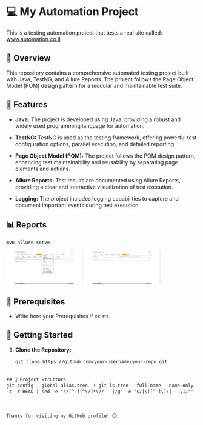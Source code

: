 # 💻 My Automation Project 
This is a testing automation project that tests a real site called: www.automation.co.il

## 📖 Overview

This repository contains a comprehensive automated testing project built with Java, TestNG, and Allure Reports. 
The project follows the Page Object Model (POM) design pattern for a modular and maintainable test suite.

## 📑 Features

- **Java:** The project is developed using Java, providing a robust and widely used programming language for automation.
  
- **TestNG:** TestNG is used as the testing framework, offering powerful test configuration options, parallel execution, and detailed reporting.

- **Page Object Model (POM):** The project follows the POM design pattern, enhancing test maintainability and reusability by separating page elements and actions.

- **Allure Reports:** Test results are documented using Allure Reports, providing a clear and interactive visualization of test execution.

- **Logging:** The project includes logging capabilities to capture and document important events during test execution.

## 📊 Reports
```bash
mvn allure:serve
```
<p>
  <img src="ScreenShots/tc02_addTask1615288676297.jpg" width="40%" title="Example for screenshot on failure">
  <img src="ScreenShots/tc01_addTask1614893191281.jpg" width="40%" alt="Example for screenshot on failure">
</p>

## 📖 Prerequisites

- Write here your Prerequisites if exists.

## 🚀 Getting Started

1. **Clone the Repository:**
   ```bash
   git clone https://github.com/your-username/your-repo.git
  ```

## 📁 Project Structure
git config --global alias.tree '! git ls-tree --full-name --name-only -t -r HEAD | sed -e "s/[^-][^\/]*\//   |/g" -e "s/|\([^ ]\)/|-- \1/"'



Thanks for visiting my GitHub profile! 😊




